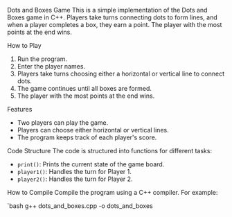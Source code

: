 Dots and Boxes Game
This is a simple implementation of the Dots and Boxes game in C++. Players take turns connecting dots to form lines, and when a player completes a box, they earn a point. The player with the most points at the end wins.

How to Play
1. Run the program.
2. Enter the player names.
3. Players take turns choosing either a horizontal or vertical line to connect dots.
4. The game continues until all boxes are formed.
5. The player with the most points at the end wins.

Features
- Two players can play the game.
- Players can choose either horizontal or vertical lines.
- The program keeps track of each player's score.

Code Structure
The code is structured into functions for different tasks:

- `print()`: Prints the current state of the game board.
- `player1()`: Handles the turn for Player 1.
- `player2()`: Handles the turn for Player 2.

How to Compile
Compile the program using a C++ compiler. For example:

`bash
g++ dots_and_boxes.cpp -o dots_and_boxes
